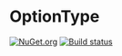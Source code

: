 # OptionType

[![NuGet.org](https://img.shields.io/nuget/v/VF.OptionType.svg?style=flat-square&label=NuGet.org)](https://www.nuget.org/packages/VF.OptionType/)
[![Build status](https://ci.appveyor.com/api/projects/status/m9yaavsw67h7j5l4/branch/master?svg=true)](https://ci.appveyor.com/project/valeraf23/optiontype/branch/master)
